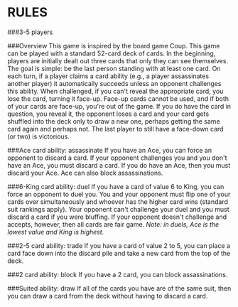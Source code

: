 # RULES

###3-5 players

###Overview
This game is inspired by the board game Coup. This game can be played with a standard 52-card deck of cards. In the beginning, players are initially dealt out three cards that only they can see themselves. The goal is simple: be the last person standing with at least one card. On each turn, if a player claims a card ability (e.g., a player assassinates another player) it automatically succeeds unless an opponent challenges this ability. When challenged, if you can't reveal the appropriate card, you lose the card, turning it face-up. Face-up cards cannot be used, and if both of your cards are face-up, you're out of the game. If you do have the card in question, you reveal it, the opponent loses a card and your card gets shuffled into the deck only to draw a new one, perhaps getting the same card again and perhaps not. The last player to still have a face-down card (or two) is victorious.

###Ace card ability: assassinate
If you have an Ace, you can force an opponent to discard a card. If your opponent challenges you and you don't have an Ace, you must discard a card. If you do have an Ace, then you must discard your Ace. Ace can also block assassinations.

###6-King card ability: duel
If you have a card of value 6 to King, you can force an opponent to duel you. You and your opponent must flip one of your cards over simultaneously and whoever has the higher card wins (standard suit rankings apply). Your opponent can't challenge your duel and you must discard a card if you were bluffing. If your opponent doesn't challenge and accepts, however, then all cards are fair game. *Note: in duels, Ace is the lowest value and King is highest.*

###2-5 card ability: trade
If you have a card of value 2 to 5, you can place a card face down into the discard pile and take a new card from the top of the deck.

###2 card ability: block
If you have a 2 card, you can block assassinations.

###Suited ability: draw
If all of the cards you have are of the same suit, then you can draw a card from the deck without having to discard a card.


